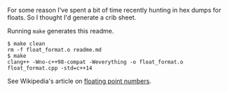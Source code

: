For some reason I've spent a bit of time recently hunting in hex dumps for
floats. So I thought I'd generate a crib sheet.

Running ```make``` generates this readme.
```
$ make clean
rm -f float_format.o readme.md
$ make
clang++ -Wno-c++98-compat -Weverything -o float_format.o float_format.cpp -std=c++14
```

See Wikipedia's article on [floating point numbers](https://en.wikipedia.org/wiki/Single-precision_floating-point_format).

